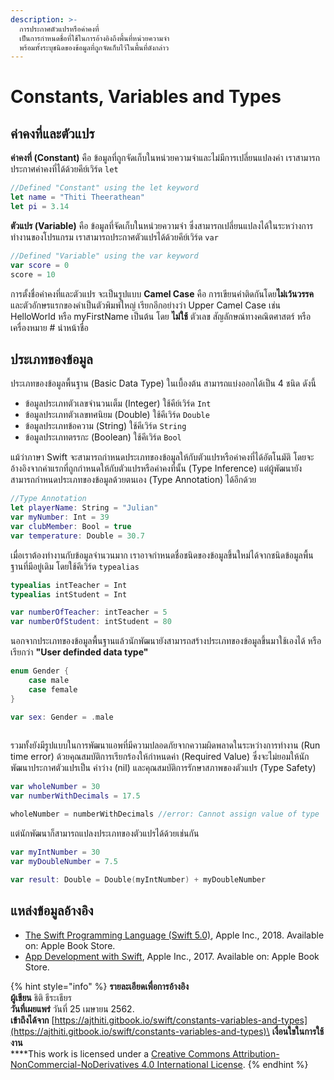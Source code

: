 ```yaml
---
description: >-
  การประกาศตัวแปรหรือค่าคงที่
  เป็นการกำหนดชื่อที่ใช้ในการอ้างอิงถึงพื้นที่หน่วยความจำ
  พร้อมทั้งระบุชนิดของข้อมูลที่ถูกจัดเก็บไว้ในพื้นที่ดังกล่าว
---
```


# Constants, Variables and Types

## ค่าคงที่และตัวแปร

**ค่าคงที่ (Constant)** คือ ข้อมูลที่ถูกจัดเก็บในหน่วยความจำและไม่มีการเปลี่ยนแปลงค่า เราสามารถประกาศค่าคงที่ได้ด้วยคีย์เวิร์ด `let`

```swift
//Defined "Constant" using the let keyword
let name = "Thiti Theerathean"
let pi = 3.14
```

**ตัวแปร (Variable)** คือ ข้อมูลที่จัดเก็บในหน่วยความจำ ซึ่งสามารถเปลี่ยนแปลงได้ในระหว่างการทำงานของโปรแกรม เราสามารถประกาศตัวแปรได้ด้วยคีย์เวิร์ด `var`

```swift
//Defined "Variable" using the var keyword
var score = 0
score = 10
```

การตั้งชื่อค่าคงที่และตัวแปร จะเป็นรูปแบบ **Camel Case** คือ การเขียนคำติดกันโดย**ไม่เว้นวรรค**และตัวอักษรแรกของคำเป็นตัวพิมพ์ใหญ่ เรียกอีกอย่างว่า Upper Camel Case เช่น HelloWorld หรือ myFirstName เป็นต้น โดย **ไม่ใช้** ตัวเลข สัญลักษณ์ทางคณิตศาสตร์ หรือเครื่องหมาย # นำหน้าชื่อ

## ประเภทของข้อมูล

ประเภทของข้อมูลพื้นฐาน (Basic Data Type) ในเบื้องต้น สามารถแบ่งออกได้เป็น 4 ชนิด ดังนี้

* ข้อมูลประเภทตัวเลขจำนวนเต็ม (Integer) ใช้คีย์เวิร์ด `Int`
* ข้อมูลประเภทตัวเลขทศนิยม (Double) ใช้คีเวิร์ด `Double`
* ข้อมูลประเภทข้อความ (String) ใช้คีเวิร์ด `String`
* ข้อมูลประเภทตรรกะ (Boolean) ใช้คีเวิร์ด `Bool`

แม้ว่าภาษา Swift จะสามารถกำหนดประเภทของข้อมูลให้กับตัวแปรหรือค่าคงที่ได้อัตโนมัติ โดยจะอ้างอิงจากค่าแรกที่ถูกกำหนดให้กับตัวแปรหรือค่าคงที่นั้น (Type Inference) แต่ผู้พัฒนายังสามารถกำหนดประเภทของข้อมูลด้วยตนเอง (Type Annotation) ได้อีกด้วย

```swift
//Type Annotation
let playerName: String = "Julian"
var myNumber: Int = 39
var clubMember: Bool = true
var temperature: Double = 30.7
```

เมื่อเราต้องทำงานกับข้อมูลจำนวนมาก เราอาจกำหนดชื่อชนิดของข้อมูลขึ้นใหม่ได้จากชนิดข้อมูลพื้นฐานที่มีอยู่เดิม โดยใช้คีเวิร์ด `typealias` &#x20;

```swift
typealias intTeacher = Int
typealias intStudent = Int

var numberOfTeacher: intTeacher = 5
var numberOfStudent: intStudent = 80
```

นอกจากประเภทของข้อมูลพื้นฐานแล้วนักพัฒนายังสามารถสร้างประเภทของข้อมูลขึ้นมาใช้เองได้ หรือเรียกว่า **"User definded data type"**

```swift
enum Gender {
    case male
    case female
}

var sex: Gender = .male
    
```

รวมทั้งยังมีรูปแบบในการพัฒนาแอพที่มีความปลอดภัยจากความผิดพลาดในระหว่างการทำงาน (Run time error) ด้วยคุณสมบัติการเรียกร้องให้กำหนดค่า (Required Value) ซึ่งจะไม่ยอมให้นักพัฒนาประกาศตัวแปรเป็น ค่าว่าง (nil) และคุณสมบัติการรักษาสภาพของตัวแปร (Type Safety)

```swift
var wholeNumber = 30
var numberWithDecimals = 17.5

wholeNumber = numberWithDecimals //error: Cannot assign value of type 'Double' to type 'Int'
```

แต่นักพัฒนาก็สามารถแปลงประเภทของตัวแปรได้ด้วยเช่นกัน

```swift
var myIntNumber = 30
var myDoubleNumber = 7.5

var result: Double = Double(myIntNumber) + myDoubleNumber
```

## แหล่งข้อมูลอ้างอิง

* [The Swift Programming Language (Swift 5.0)](https://books.apple.com/th/book/the-swift-programming-language-swift-5-0/id881256329), Apple Inc., 2018. Available on: Apple Book Store.
* [App Development with Swift](https://books.apple.com/th/book/app-development-with-swift/id1465002990), Apple Inc., 2017. Available on: Apple Book Store.



{% hint style="info" %}
**รายละเอียดเพื่อการอ้างอิง**\
**ผู้เขียน** ธิติ ธีระเธียร  \
**วันที่เผยแพร่**  วันที่ 25 เมษายน 2562.\
**เข้าถึงได้จาก** [https://ajthiti.gitbook.io/swift/constants-variables-and-types](https://ajthiti.gitbook.io/swift/constants-variables-and-types)\
**เงื่อนใขในการใช้งาน**\
****This work is licensed under a [Creative Commons Attribution-NonCommercial-NoDerivatives 4.0 International License](http://creativecommons.org/licenses/by-nc-nd/4.0/).
{% endhint %}
